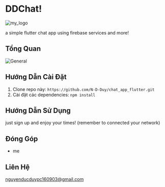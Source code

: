 # DDChat!
![my_logo](https://github.com/N-D-Duy/chat-app-flutter/assets/106760291/b15aea74-9b16-466d-855b-745f5af5b409)

a simple flutter chat app using firebase services and more!

## Tổng Quan

![General](https://github.com/N-D-Duy/chat-app-flutter/assets/106760291/d17952db-78ff-499e-8b51-39a340ebf1e5)

## Hướng Dẫn Cài Đặt

1. Clone repo này: `https://github.com/N-D-Duy/chat_app_flutter.git`
2. Cài đặt các dependencies: `npm install`

## Hướng Dẫn Sử Dụng

just sign up and enjoy your times! (remember to connected your network)

## Đóng Góp
- me

## Liên Hệ
nguyenducduypc160903@gmail.com
